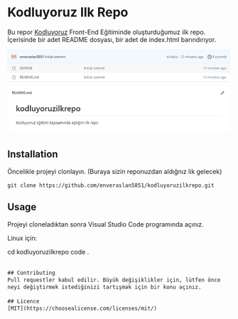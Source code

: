 # Kodluyoruz Ilk Repo

Bu repor [Kodluyoruz](https://www.kodluyoruz.org/) Front-End Eğitiminde oluşturduğumuz ilk repo. İçerisinde bir adet README dosyası, bir adet de index.html barındırıyor.

![Proje Resmi](https://github.com/enveraslan5851/kodluyoruzilkrepo/blob/main/github.PNG?raw=true)

## Installation
Öncelikle projeyi clonlayın. (Buraya sizin reponuzdan aldığnız lik gelecek)

```
git clone https://github.com/enveraslan5851/kodluyoruzilkrepo.git
```

## Usage
Projeyi cloneladıktan sonra Visual Studio Code programında açınız.

Linux için:

cd kodluyoruzilkrepo
code .
```

## Contributing
Pull requestler kabul edilir. Büyük değişiklikler için, lütfen önce neyi değiştirmek istediğinizi tartışmak için bir konu açınız.

## Licence
[MIT](https://choosealicense.com/licenses/mit/)
